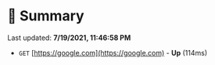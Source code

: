 # 📖 Summary
Last updated: **7/19/2021, 11:46:58 PM**

- `GET` [https://google.com](https://google.com) - **Up** (114ms)
